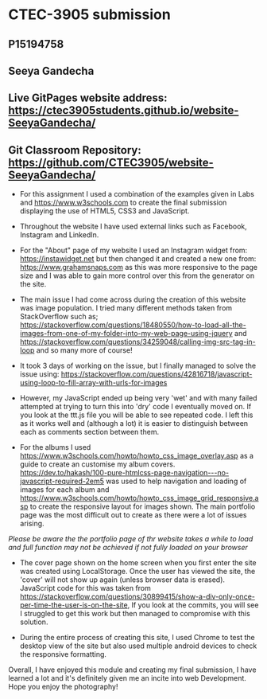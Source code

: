  # CTEC-3905 submission
 ## P15194758 
 ## Seeya Gandecha
 ## Live GitPages website address: https://ctec3905students.github.io/website-SeeyaGandecha/
 ## Git Classroom Repository: https://github.com/CTEC3905/website-SeeyaGandecha/


- For this assignment I used a combination of the examples given in Labs and https://www.w3schools.com to create the final submission displaying the use of HTML5, CSS3 and JavaScript.

- Throughout the website I have used external links such as Facebook, Instagram and LinkedIn.

- For the "About" page of my website I used an Instagram widget from: https://instawidget.net but then changed it and created a new one from: https://www.grahamsnaps.com as this was more responsive to the page size and I was able to gain more control over this from the generator on the site.

- The main issue I had come across during the creation of this website was image population. I tried many different methods taken from StackOverflow such as; https://stackoverflow.com/questions/18480550/how-to-load-all-the-images-from-one-of-my-folder-into-my-web-page-using-jquery and https://stackoverflow.com/questions/34259048/calling-img-src-tag-in-loop and so many more of course! 
- It took 3 days of working on the issue, but I finally managed to solve the issue using: https://stackoverflow.com/questions/42816718/javascript-using-loop-to-fill-array-with-urls-for-images

- However, my JavaScript ended up being very 'wet' and with many failed attempted at trying to turn this into 'dry' code I eventually moved on.
If you look at the ttt.js file you will be able to see repeated code. I left this as it works well and (although a lot) it is easier to distinguish between each as comments section between them.

- For the albums I used https://www.w3schools.com/howto/howto_css_image_overlay.asp as a guide to create an customise my album covers. https://dev.to/hakash/100-pure-htmlcss-page-navigation---no-javascript-required-2em5 was used to help navigation and loading of images for each album and https://www.w3schools.com/howto/howto_css_image_grid_responsive.asp to create the responsive layout for images shown. The main portfolio page was the most difficult out to create as there were a lot of issues arising.

*Please be aware the the portfolio page of thr website takes a while to load and full function may not be achieved if not fully loaded on your browser*

- The cover page shown on the home screen when you first enter the site was created using LocalStorage. Once the user has viewed the site, the 'cover' will not show up again (unless browser data is erased). JavaScript code for this was taken from https://stackoverflow.com/questions/30899415/show-a-div-only-once-per-time-the-user-is-on-the-site, If you look at the commits, you will see I struggled to get this work but then managed to compromise with this solution.

- During the entire process of creating this site, I used Chrome to test the desktop view of the site but also used multiple android devices to check the responsive formatting.

Overall, I have enjoyed this module and creating my final submission, I have learned a lot and it's definitely given me an incite into web Development. Hope you enjoy the photography!
